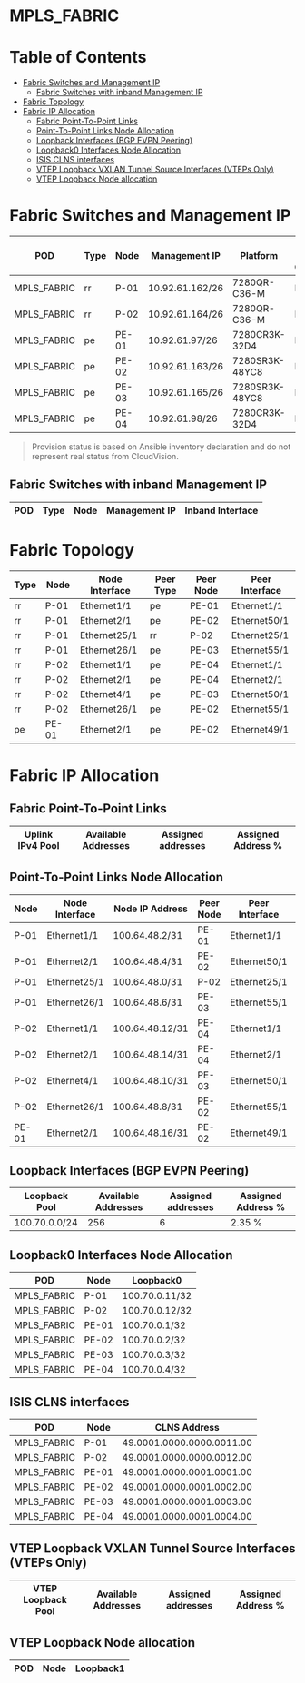 # MPLS_FABRIC

# Table of Contents

- [Fabric Switches and Management IP](#fabric-switches-and-management-ip)
  - [Fabric Switches with inband Management IP](#fabric-switches-with-inband-management-ip)
- [Fabric Topology](#fabric-topology)
- [Fabric IP Allocation](#fabric-ip-allocation)
  - [Fabric Point-To-Point Links](#fabric-point-to-point-links)
  - [Point-To-Point Links Node Allocation](#point-to-point-links-node-allocation)
  - [Loopback Interfaces (BGP EVPN Peering)](#loopback-interfaces-bgp-evpn-peering)
  - [Loopback0 Interfaces Node Allocation](#loopback0-interfaces-node-allocation)
  - [ISIS CLNS interfaces](#isis-clns-interfaces)
  - [VTEP Loopback VXLAN Tunnel Source Interfaces (VTEPs Only)](#vtep-loopback-vxlan-tunnel-source-interfaces-vteps-only)
  - [VTEP Loopback Node allocation](#vtep-loopback-node-allocation)

# Fabric Switches and Management IP

| POD | Type | Node | Management IP | Platform | Provisioned in CloudVision |
| --- | ---- | ---- | ------------- | -------- | -------------------------- |
| MPLS_FABRIC | rr | P-01 | 10.92.61.162/26 | 7280QR-C36-M | Provisioned |
| MPLS_FABRIC | rr | P-02 | 10.92.61.164/26 | 7280QR-C36-M | Provisioned |
| MPLS_FABRIC | pe | PE-01 | 10.92.61.97/26 | 7280CR3K-32D4 | Provisioned |
| MPLS_FABRIC | pe | PE-02 | 10.92.61.163/26 | 7280SR3K-48YC8 | Provisioned |
| MPLS_FABRIC | pe | PE-03 | 10.92.61.165/26 | 7280SR3K-48YC8 | Provisioned |
| MPLS_FABRIC | pe | PE-04 | 10.92.61.98/26 | 7280CR3K-32D4 | Provisioned |

> Provision status is based on Ansible inventory declaration and do not represent real status from CloudVision.

## Fabric Switches with inband Management IP
| POD | Type | Node | Management IP | Inband Interface |
| --- | ---- | ---- | ------------- | ---------------- |

# Fabric Topology

| Type | Node | Node Interface | Peer Type | Peer Node | Peer Interface |
| ---- | ---- | -------------- | --------- | ----------| -------------- |
| rr | P-01 | Ethernet1/1 | pe | PE-01 | Ethernet1/1 |
| rr | P-01 | Ethernet2/1 | pe | PE-02 | Ethernet50/1 |
| rr | P-01 | Ethernet25/1 | rr | P-02 | Ethernet25/1 |
| rr | P-01 | Ethernet26/1 | pe | PE-03 | Ethernet55/1 |
| rr | P-02 | Ethernet1/1 | pe | PE-04 | Ethernet1/1 |
| rr | P-02 | Ethernet2/1 | pe | PE-04 | Ethernet2/1 |
| rr | P-02 | Ethernet4/1 | pe | PE-03 | Ethernet50/1 |
| rr | P-02 | Ethernet26/1 | pe | PE-02 | Ethernet55/1 |
| pe | PE-01 | Ethernet2/1 | pe | PE-02 | Ethernet49/1 |

# Fabric IP Allocation

## Fabric Point-To-Point Links

| Uplink IPv4 Pool | Available Addresses | Assigned addresses | Assigned Address % |
| ---------------- | ------------------- | ------------------ | ------------------ |

## Point-To-Point Links Node Allocation

| Node | Node Interface | Node IP Address | Peer Node | Peer Interface | Peer IP Address |
| ---- | -------------- | --------------- | --------- | -------------- | --------------- |
| P-01 | Ethernet1/1 | 100.64.48.2/31 | PE-01 | Ethernet1/1 | 100.64.48.3/31 |
| P-01 | Ethernet2/1 | 100.64.48.4/31 | PE-02 | Ethernet50/1 | 100.64.48.5/31 |
| P-01 | Ethernet25/1 | 100.64.48.0/31 | P-02 | Ethernet25/1 | 100.64.48.1/31 |
| P-01 | Ethernet26/1 | 100.64.48.6/31 | PE-03 | Ethernet55/1 | 100.64.48.7/31 |
| P-02 | Ethernet1/1 | 100.64.48.12/31 | PE-04 | Ethernet1/1 | 100.64.48.13/31 |
| P-02 | Ethernet2/1 | 100.64.48.14/31 | PE-04 | Ethernet2/1 | 100.64.48.15/31 |
| P-02 | Ethernet4/1 | 100.64.48.10/31 | PE-03 | Ethernet50/1 | 100.64.48.11/31 |
| P-02 | Ethernet26/1 | 100.64.48.8/31 | PE-02 | Ethernet55/1 | 100.64.48.9/31 |
| PE-01 | Ethernet2/1 | 100.64.48.16/31 | PE-02 | Ethernet49/1 | 100.64.48.17/31 |

## Loopback Interfaces (BGP EVPN Peering)

| Loopback Pool | Available Addresses | Assigned addresses | Assigned Address % |
| ------------- | ------------------- | ------------------ | ------------------ |
| 100.70.0.0/24 | 256 | 6 | 2.35 % |

## Loopback0 Interfaces Node Allocation

| POD | Node | Loopback0 |
| --- | ---- | --------- |
| MPLS_FABRIC | P-01 | 100.70.0.11/32 |
| MPLS_FABRIC | P-02 | 100.70.0.12/32 |
| MPLS_FABRIC | PE-01 | 100.70.0.1/32 |
| MPLS_FABRIC | PE-02 | 100.70.0.2/32 |
| MPLS_FABRIC | PE-03 | 100.70.0.3/32 |
| MPLS_FABRIC | PE-04 | 100.70.0.4/32 |

## ISIS CLNS interfaces

| POD | Node | CLNS Address |
| --- | ---- | ------------ |
| MPLS_FABRIC | P-01 | 49.0001.0000.0000.0011.00 |
| MPLS_FABRIC | P-02 | 49.0001.0000.0000.0012.00 |
| MPLS_FABRIC | PE-01 | 49.0001.0000.0001.0001.00 |
| MPLS_FABRIC | PE-02 | 49.0001.0000.0001.0002.00 |
| MPLS_FABRIC | PE-03 | 49.0001.0000.0001.0003.00 |
| MPLS_FABRIC | PE-04 | 49.0001.0000.0001.0004.00 |

## VTEP Loopback VXLAN Tunnel Source Interfaces (VTEPs Only)

| VTEP Loopback Pool | Available Addresses | Assigned addresses | Assigned Address % |
| --------------------- | ------------------- | ------------------ | ------------------ |

## VTEP Loopback Node allocation

| POD | Node | Loopback1 |
| --- | ---- | --------- |
